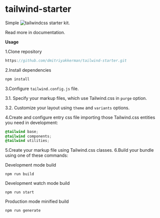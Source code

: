 # tailwind-starter

Simple ![tailwindcss](https://tailwindcss.com/) starter kit. 

Read more in documentation.

**Usage**

1.Clone repository

```js
https://github.com/dmitriyakkerman/tailwind-starter.git
```
2.Install dependencies
```js
npm install
```
3.Configure `tailwind.config.js` file.

3.1. Specify your markup files, which use Tailwind.css in `purge` option.

3.2. Customize your layout using `theme` and `variants` options.

4.Create and configure entry css file importing those Tailwind.css entities you need in development:

```css
@tailwind base;
@tailwind components;
@tailwind utilities;
```
5.Create your markup file using Tailwind.css classes.
6.Build your bundle using one of these commands:

Development mode build
```
npm run build
```
Development watch mode build
```
npm run start
```
Production mode minified build
```
npm run generate
```


